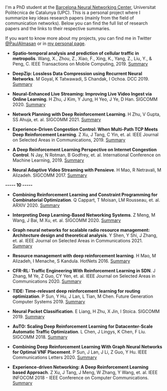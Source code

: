 I'm a PhD student at the <a href="https://bnn.upc.edu/" target="_blank" rel="noopener noreferrer">Barcelona Neural Networking Center</a>, Universitat Politècnica de Catalunya (UPC). This is a personal project where I summarize key ideas research papers (mainly from the field of communication networks). Below you can find the full list of research papers and the links to their respective summaries.  

If you want to know more about my projects, you can find me in Twitter <a href="https://twitter.com/PaulAlmasan" target="_blank" rel="noopener noreferrer">@PaulAlmasan</a> or in <a href="https://paulalmasan.github.io/" target="_blank" rel="noopener noreferrer">my personal page</a>.

* **Spatio-temporal analysis and prediction of cellular traffic in metropolis**. Wang, X., Zhou, Z., Xiao, F., Xing, K., Yang, Z., Liu, Y., & Peng, C. IEEE Transactions on Mobile Computing, 2019. [Summary](https://paulalmasan.github.io/Papers-in-short/2019/#spatio-temporal-analysis-and-prediction-of-cellular-traffic-in-metropolis)

* **DeepZip: Lossless Data Compression using Recurrent Neural Networks**. M Goyal, K Tatwawadi, S Chandak, I Ochoa. DCC 2019. [Summary](https://paulalmasan.github.io/Papers-in-short/2019/#deepzip-lossless-data-compression-using-recurrent-neural-networks)

* **Neural-Enhanced Live Streaming: Improving Live Video Ingest via Online Learning**. H Zhu, J Kim, Y Jung, H Yeo, J Ye, D Han. SIGCOMM 2020. [Summary](https://paulalmasan.github.io/Papers-in-short/2020/#neural-enhanced-live-streaming-improving-live-video-ingest-via-online-learning)

* **Network Planning with Deep Reinforcement Learning**. H Zhu, V Gupta, SS Ahuja, et. al. SIGCOMM 2021. [Summary](https://paulalmasan.github.io/Papers-in-short/2021/#network-planning-with-deep-reinforcement-learning)

* **Experience-Driven Congestion Control: When Multi-Path TCP Meets Deep Reinforcement Learning**. Z Xu, J Tang, C Yin, et. al. IEEE Journal on Selected Areas in Communications, 2019. [Summary](https://paulalmasan.github.io/Papers-in-short/2019/#experience-driven-congestion-control-when-multi-path-tcp-meets-deep-reinforcement-learning)

* **A Deep Reinforcement Learning Perspective on Internet Congestion Control**. N Jay, N Rotman, B Godfrey, et. al. International Conference on Machine Learning, 2019. [Summary](https://paulalmasan.github.io/Papers-in-short/2019/#a-deep-reinforcement-learning-perspective-on-internet-congestion-control)

* **Neural Adaptive Video Streaming with Pensieve**. H Mao, R Netravali, M Alizadeh. SIGCOMM 2017. [Summary](https://paulalmasan.github.io/Papers-in-short/2017/#neural-adaptive-video-streaming-with-pensieve)

**----- 10 -----**

* **Combining Reinforcement Learning and Constraint Programming for Combinatorial Optimization**. Q Cappart, T Moisan, LM Rousseau, et. al. ARXIV 2020. [Summary](https://paulalmasan.github.io/Papers-in-short/2020/#combining-reinforcement-learning-and-constraint-programming-for-combinatorial-optimization)

* **Interpreting Deep Learning-Based Networking Systems**. Z Meng, M Wang, J Bai, M Xu, et. al. SIGCOMM 2020. [Summary](https://paulalmasan.github.io/Papers-in-short/2020/#interpreting-deep-learning-based-networking-systems)

* **Graph neural networks for scalable radio resource management: Architecture design and theoretical analysis**. Y Shen, Y Shi, J Zhang, et. al. IEEE Journal on Selected Areas in Communications 2021. [Summary](https://paulalmasan.github.io/Papers-in-short/2021/#graph-neural-networks-for-scalable-radio-resource-management-architecture-design-and-theoretical-analysis)

* **Resource management with deep reinforcement learning**. H Mao, M Alizadeh, I Menache, S Kandula. HotNets 2016. [Summary](https://paulalmasan.github.io/Papers-in-short/2016/#resource-management-with-deep-reinforcement-learning)

* **CFR-RL: Traffic Engineering With Reinforcement Learning in SDN**. J Zhang, M Ye, Z Guo, CY Yen, et. al. IEEE Journal on Selected Areas in Communications 2020. [Summary](https://paulalmasan.github.io/Papers-in-short/2020/#cfr-rl-traffic-engineering-with-reinforcement-learning-in-sdn)

* **TIDE: Time-relevant deep reinforcement learning for routing optimization**. P Sun, Y Hu, J Lan, L Tian, M Chen. Future Generation Computer Systems 2019. [Summary](https://paulalmasan.github.io/Papers-in-short/2019/#tide-time-relevant-deep-reinforcement-learning-for-routing-optimization)

* **Neural Packet Classification**. E Liang, H Zhu, X Jin, I Stoica. SIGCOMM 2019. [Summary](https://paulalmasan.github.io/Papers-in-short/2019/#neural-packet-classification)

* **AuTO: Scaling Deep Reinforcement Learning for Datacenter-Scale Automatic Traffic Optimization**. L Chen, J Lingys, K Chen, F Liu. SIGCOMM 2018. [Summary](https://paulalmasan.github.io/Papers-in-short/2018/#auto-scaling-deep-reinforcement-learning-for-datacenter-scale-automatic-traffic-optimization)

* **Combining Deep Reinforcement Learning With Graph Neural Networks for Optimal VNF Placement**. P Sun, J Lan, J Li, Z Guo, Y Hu. IEEE Communications Letters 2020. [Summary](https://paulalmasan.github.io/Papers-in-short/2020/#combining-deep-reinforcement-learning-with-graph-neural-networks-for-optimal-vnf-placement)

* **Experience-driven Networking: A Deep Reinforcement Learning based Approach**. Z Xu, J Tang, J Meng, W Zhang, Y Wang, et. al. IEEE INFOCOM 2018 - IEEE Conference on Computer Communications. [Summary](https://paulalmasan.github.io/Papers-in-short/2018/#experience-driven-networking-a-deep-reinforcement-learning-based-approach)  